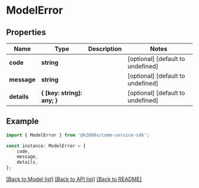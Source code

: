 # ModelError


## Properties

Name | Type | Description | Notes
------------ | ------------- | ------------- | -------------
**code** | **string** |  | [optional] [default to undefined]
**message** | **string** |  | [optional] [default to undefined]
**details** | **{ [key: string]: any; }** |  | [optional] [default to undefined]

## Example

```typescript
import { ModelError } from '@k2600x/comm-service-sdk';

const instance: ModelError = {
    code,
    message,
    details,
};
```

[[Back to Model list]](../README.md#documentation-for-models) [[Back to API list]](../README.md#documentation-for-api-endpoints) [[Back to README]](../README.md)
